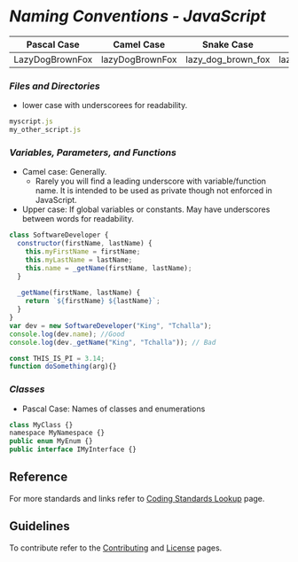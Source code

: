 # *Naming Conventions - JavaScript*

Pascal Case       | Camel Case      | Snake Case         |   Lower Case    |  Caps Case 
:----------------:|:---------------:|:------------------:|:---------------:|:----------------:
LazyDogBrownFox   | lazyDogBrownFox | lazy_dog_brown_fox | lazydogbrownfox | LAZYDOGBROWNFOX

### *Files and Directories*
* lower case with underscorees for readability.
```js
myscript.js
my_other_script.js
```

### *Variables, Parameters, and Functions*
* Camel case: Generally. 
  * Rarely you will find a leading underscore with variable/function name. It is intended to be used as private though not enforced in JavaScript.
* Upper case: If global variables or constants. May have underscores between words for readability. 
```js
class SoftwareDeveloper {
  constructor(firstName, lastName) {
    this.myFirstName = firstName;
    this.myLastName = lastName;
    this.name = _getName(firstName, lastName);
  }
 
  _getName(firstName, lastName) {
    return `${firstName} ${lastName}`;
  }
}
var dev = new SoftwareDeveloper("King", "Tchalla");
console.log(dev.name); //Good
console.log(dev._getName("King", "Tchalla")); // Bad

const THIS_IS_PI = 3.14;
function doSomething(arg){}
```

### *Classes*
* Pascal Case: Names of classes and enumerations
```js
class MyClass {}
namespace MyNamespace {}
public enum MyEnum {}
public interface IMyInterface {}
```

## **Reference**
For more standards and links refer to [Coding Standards Lookup](README.md/#JavaScript) page.

## **Guidelines**
To contribute refer to the [Contributing](guidelines/CONTRIBUTING.md) and [License](guidelines/LICENSE) pages.